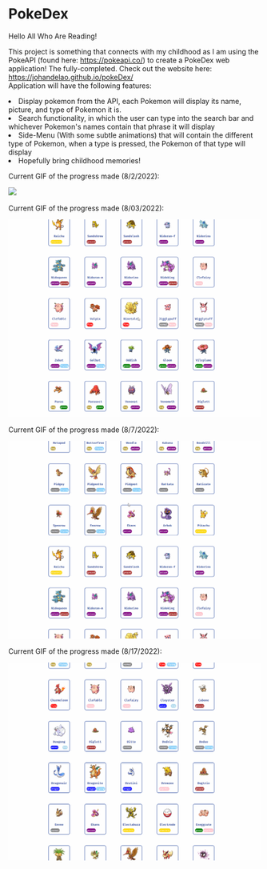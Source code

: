 # PokeDex

Hello All Who Are Reading!

This project is something that connects with my childhood as I am using the PokeAPI (found here: https://pokeapi.co/) to create a PokeDex web application! The fully-completed. Check out the website here: https://johandelao.github.io/pokeDex/ <br>
Application will have the following features:
<li>Display pokemon from the API, each Pokemon will display its name, picture, and type of Pokemon it is.</li>
<li>Search functionality, in which the user can type into the search bar and whichever Pokemon's names contain that phrase it will display</li>
<li>Side-Menu (With some subtle animations) that will contain the different type of Pokemon, when a type is pressed, the Pokemon of that type will display</li>
<li>Hopefully bring childhood memories!</li>

Current GIF of the progress made (8/2/2022):

<img src="https://github.com/JohanDelao/pokeDex/blob/main/pokeApplicationGIF.gif">

Current GIF of the progress made (8/03/2022):

<img src="https://github.com/JohanDelao/pokeDex/blob/main/updatedPokeApplication2.gif">

Current GIF of the progress made (8/7/2022):

<img src="https://github.com/JohanDelao/pokeDex/blob/main/updatedPokeApplicationAlmostDone.gif">

Current GIF of the progress made (8/17/2022):

<img src="https://github.com/JohanDelao/pokeDex/blob/main/updatedPokeApplication4.gif">

